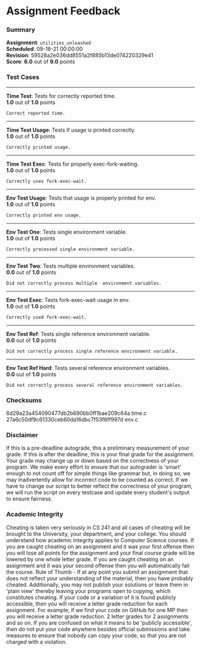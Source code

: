 # Assignment Feedback

### Summary

**Assignment**: `utilities_unleashed`  
**Scheduled**: 09-18-21 00:00:00  
**Revision**: 59528a2e036dd8551a2f885b13de074220329e41  
**Score**: **6.0** out of **9.0** points

### Test Cases
---

**Time Test**: Tests for correctly reported time.  
**1.0** out of **1.0** points
```
Correct reported time.
```
---

**Time Test Usage**: Tests if usage is printed correctly.  
**1.0** out of **1.0** points
```
Correctly printed usage.
```
---

**Time Test Exec**: Tests for properly exec-fork-waiting.  
**1.0** out of **1.0** points
```
Correctly uses fork-exec-wait.
```
---

**Env Test Usage**: Tests that usage is properly printed for env.  
**1.0** out of **1.0** points
```
Correctly printed env usage.
```
---

**Env Test One**: Tests single environment variable.  
**1.0** out of **1.0** points
```
Correctly processed single environment variable.
```
---

**Env Test Two**: Tests multiple environment variables.  
**0.0** out of **1.0** points
```
Did not correctly process multiple  environment variables.
```
---

**Env Test Exec**: Tests fork-exec-wait usage in env.  
**1.0** out of **1.0** points
```
Correctly used fork-exec-wait.
```
---

**Env Test Ref**: Tests single reference environment variable.  
**0.0** out of **1.0** points
```
Did not correctly process single reference environment variable.
```
---

**Env Test Ref Hard**: Tests several reference environment variables.  
**0.0** out of **1.0** points
```
Did not correctly process several reference environment variables.
```
### Checksums

6d29a23a454090477db2b690bb0ff1bae209c64a time.c  
27a6c50df9c61330ceb60da16dbc7f53f6ff997d env.c


### Disclaimer
If this is a pre-deadline autograde, this a preliminary measurement of your grade.
If this is after the deadline, this is your final grade for the assignment.
Your grade may change up or down based on the correctness of your program.
We make every effort to ensure that our autograder is 'smart' enough to not count off
for simple things like grammar but, in doing so, we may inadvertently allow for
incorrect code to be counted as correct.
If we have to change our script to better reflect the correctness of your program,
we will run the script on every testcase and update every student's output to ensure fairness.



### Academic Integrity
Cheating is taken very seriously in CS 241 and all cases of cheating will be brought to the University, your department, and your college.
You should understand how academic integrity applies to Computer Science courses.
If you are caught cheating on an assignment and it was your first offense then you will lose all points for the assignment and your final course
grade will be lowered by one whole letter grade. If you are caught cheating on an assignment and it was your second offense then you will automatically fail the course.
Rule of Thumb - If at any point you submit an assignment that does not reflect your understanding of the material, then you have probably cheated.
Additionally, you may not publish your solutions or leave them in 'plain view' thereby leaving your programs open to copying, which constitutes cheating.
If your code or a variation of it is found publicly accessible, then you will receive a letter grade reduction for each assignment.
For example, if we find your code on GitHub for one MP then you will receive a letter grade reduction. 2 letter grades for 2 assignments and so on.
If you are confused on what it means to be 'publicly accessible', then do not put your code anywhere besides official submissions and take measures
to ensure that nobody can copy your code, so that you are not charged with a violation.



